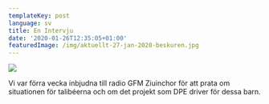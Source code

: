```yaml
---
templateKey: post
language: sv
title: En Intervju
date: '2020-01-26T12:35:05+01:00'
featuredImage: /img/aktuellt-27-jan-2020-beskuren.jpg
---
```

![](/img/aktuellt-27-jan-2020-beskuren.jpg)

Vi var förra vecka inbjudna till radio GFM Ziuinchor för att prata om situationen för talibéerna och om det projekt som DPE driver för dessa barn.
